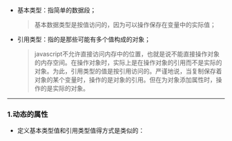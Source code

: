 * 基本类型：指简单的数据段；
    >基本数据类型是按值访问的，因为可以操作保存在变量中的实际值；
* 引用类型：指的是那些可能有多个值构成的对象；
    >javascript不允许直接访问内存中的位置，也就是说不能直接操作对象的内存空间。在操作对象时，实际上是在操作对象的引用而不是实际的对象。为此，引用类型的值是按引用访问的。严谨地说，当复制保存着对象的某个变量时，操作的是对象的引用。但在为对象添加属性时，操作的是实际的对象。

----
### 1.动态的属性
    
* 定义基本类型值和引用类型值得方式是类似的：